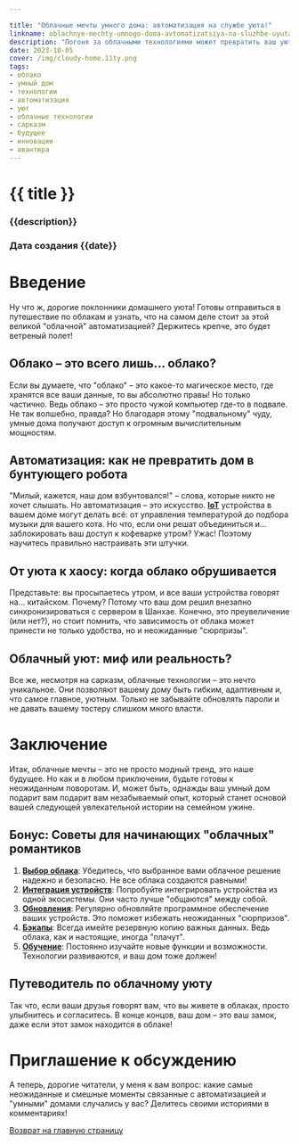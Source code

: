 ```yaml
---

title: "Облачные мечты умного дома: автоматизация на службе уюта!"
linkname: oblachnye-mechty-umnogo-doma-avtomatizatsiya-na-sluzhbe-uyuta
description: "Погоня за облачными технологиями может превратить ваш уютный дом в... ну, узнаете дальше!"
date: 2023-10-05
cover: /img/cloudy-home.11ty.png
tags: 
- облако
- умный дом
- технологии
- автоматизация
- уют
- облачные технологии
- сарказм
- будущее
- инновации
- авантюра
---
```


# {{ title }}
### {{description}}
### Дата создания {{date}}

# Введение
Ну что ж, дорогие поклонники домашнего уюта! Готовы отправиться в путешествие по облакам и узнать, что на самом деле стоит за этой великой "облачной" автоматизацией? Держитесь крепче, это будет ветреный полет!

## Облако – это всего лишь... облако?
Если вы думаете, что "облако" – это какое-то магическое место, где хранятся все ваши данные, то вы абсолютно правы! Но только частично. Ведь облако – это просто чужой компьютер где-то в подвале. Не так волшебно, правда? Но благодаря этому "подвальному" чуду, умные дома получают доступ к огромным вычислительным мощностям. 

## Автоматизация: как не превратить дом в бунтующего робота
"Милый, кажется, наш дом взбунтовался!" – слова, которые никто не хочет слышать. Но автоматизация – это искусство. **[IoT](/)** устройства в вашем доме могут делать всё: от управления температурой до подбора музыки для вашего кота. Но что, если они решат объединиться и... заблокировать ваш доступ к кофеварке утром? Ужас! Поэтому научитесь правильно настраивать эти штучки.

## От уюта к хаосу: когда облако обрушивается
Представьте: вы просыпаетесь утром, и все ваши устройства говорят на... китайском. Почему? Потому что ваш дом решил внезапно синхронизироваться с сервером в Шанхае. Конечно, это преувеличение (или нет?), но стоит помнить, что зависимость от облака может принести не только удобства, но и неожиданные "сюрпризы".

## Облачный уют: миф или реальность?
Все же, несмотря на сарказм, облачные технологии – это нечто уникальное. Они позволяют вашему дому быть гибким, адаптивным и, что самое главное, уютным. Только не забывайте обновлять пароли и не давать вашему тостеру слишком много власти.

# Заключение
Итак, облачные мечты – это не просто модный тренд, это наше будущее. Но как и в любом приключении, будьте готовы к неожиданным поворотам. И, может быть, однажды ваш умный дом подарит вам подарит вам незабываемый опыт, который станет основой вашей следующей увлекательной истории на семейном ужине.

## Бонус: Советы для начинающих "облачных" романтиков

1. **[Выбор облака](/)**: Убедитесь, что выбранное вами облачное решение надежно и безопасно. Не все облака создаются равными!
2. **[Интеграция устройств](/)**: Попробуйте интегрировать устройства из одной экосистемы. Они часто лучше "общаются" между собой.
3. **[Обновления](/)**: Регулярно обновляйте программное обеспечение ваших устройств. Это поможет избежать неожиданных "сюрпризов".
4. **[Бэкапы](/)**: Всегда имейте резервную копию важных данных. Ведь облака, как и настоящие, иногда "плачут".
5. **[Обучение](/)**: Постоянно изучайте новые функции и возможности. Технологии развиваются, и ваш дом тоже должен!

## Путеводитель по облачному уюту

Так что, если ваши друзья говорят вам, что вы живете в облаках, просто улыбнитесь и согласитесь. В конце концов, ваш дом – это ваш замок, даже если этот замок находится в облаке!

# Приглашение к обсуждению

А теперь, дорогие читатели, у меня к вам вопрос: какие самые неожиданные и смешные моменты связанные с автоматизацией и "умными" домами случались у вас? Делитесь своими историями в комментариях!

[Возврат на главную страницу](/)
